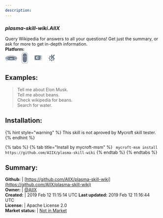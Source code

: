 ```yaml
---
description: 
---
```


### _plasma-skill-wiki.AIIX_  
Query Wikipedia for answers to all your questions!  Get just the
summary, or ask for more to get in-depth information.  
**Platform:**  
 ![Mark I](../.gitbook/assets/mark-1-icon.png)  ![Mark II](../.gitbook/assets/mark-2-icon.png)  ![Picroft](../.gitbook/assets/picroft-icon.png)  ![plasmoid](../.gitbook/assets/kde.png)   
## Examples:  
> Tell me about Elon Musk.  
> Tell me about beans.  
> Check wikipedia for beans.  
> Search for water.  
  
## Installation:  
{% hint style="warning" %}
This skill is not aproved by Mycroft skill tester.
{% endhint %}
    
{% tabs %}
{% tab title="Install by mycroft-msm" %}
``` mycroft-msm install https://github.com/AIIX/plasma-skill-wiki```
{% endtab %}
  {% endtabs %}
    
## Summary:  
**Github:** | [https://github.com/AIIX/plasma-skill-wiki](https://github.com/AIIX/plasma-skill-wiki)  
**Owner:** | [@AIIX](https://github.com/AIIX)  
**Created:** | 2019 Feb 12 11:15:14 UTC  **Last updated:** 2019 Feb 12 11:16:44 UTC  
**License:** | Apache License 2.0  
**Market status:** | [Not in Market](https://market.mycroft.ai/skill/)  
